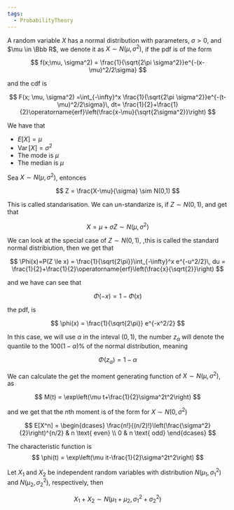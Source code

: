 ```yaml
---
tags:
  - ProbabilityTheory
---
```

A random variable $X$ has a normal distribution with parameters, $\sigma >0$, and $\mu \in \Bbb R$, we denote it as $X \sim N(\mu , \sigma^2)$, if the pdf is of the form

$$ f(x;\mu, \sigma^2) = \frac{1}{\sqrt{2\pi \sigma^2}}e^{-(x-\mu)^2/2\sigma} $$

and the cdf is

$$ F(x; \mu, \sigma^2) =\int_{-\infty}^x \frac{1}{\sqrt{2\pi \sigma^2}}e^{-(t-\mu)^2/2\sigma}\, dt= \frac{1}{2}+\frac{1}{2}\operatorname{erf}\left(\frac{x-\mu}{\sqrt{2\sigma^2}}\right) $$

We have that

- $E[X] = \mu$
- $\operatorname{Var}[X] = \sigma^2$
- The mode is $\mu$
- The median is $\mu$

Sea $X \sim N( \mu, \sigma^2)$, entonces

$$ Z = \frac{X-\mu}{\sigma} \sim N(0,1) $$

This is called standarisation. We can un-standarize is, if $Z\sim N(0,1)$, and get that

$$ X = \mu +\sigma Z\sim N(\mu, \sigma^2) $$

We can look at the special case of $Z \sim N(0,1)$, ,this is called the standard normal distribiution, then we get that

$$ \Phi(x)=P(Z \le x) = \frac{1}{\sqrt{2\pi}}\int_{-\infty}^x e^{-u^2/2}\, du = \frac{1}{2}+\frac{1}{2}\operatorname{erf}\left(\frac{x}{\sqrt{2}}\right) $$

and we have can see that

$$ \Phi(-x) = 1-\Phi(x) $$

the pdf, is

$$ \phi(x) = \frac{1}{\sqrt{2\pi}} e^{-x^2/2} $$

In this case, we will use $\alpha$ in the inteval $(0,1)$, the number $z_\alpha$ will denote the quantile to the $100(1-\alpha)\%$ of the normal distribution, meaning

$$ \Phi(z_\alpha) = 1 - \alpha $$

We can calculate the get the moment generating function of $X \sim N(\mu, \sigma^2)$, as

$$ M(t) = \exp\left(\mu t+\frac{1}{2}\sigma^2t^2\right) $$

and we get that the $n$th moment is of the form for $X \sim N(0,\sigma^2)$

$$ E[X^n] = \begin{dcases} \frac{n!}{(n/2)!}\left(\frac{\sigma^2}{2}\right)^{n/2} & n \text{ even} \\ 0 & n \text{ odd} \end{dcases} $$

The characteristic function is $$ \phi(t) = \exp\left(\mu it-\frac{1}{2}\sigma^2t^2\right) $$

Let $X_1$ and $X_2$ be independent random variables with distribution $N(\mu_1, \sigma_1^2)$ and $N(\mu_2, \sigma_2^2)$, respectively, then

$$ X_1 + X_2 \sim N(\mu_1 + \mu_2, \sigma_1^2+\sigma_2^2) $$